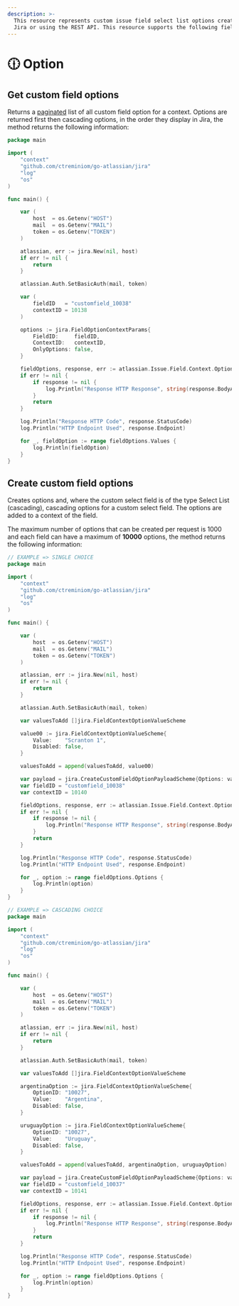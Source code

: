 ```yaml
---
description: >-
  This resource represents custom issue field select list options created in
  Jira or using the REST API. This resource supports the following field types:
---
```


# 🕧 Option

## Get custom field options

Returns a [paginated](https://developer.atlassian.com/cloud/jira/platform/rest/v3/intro/#pagination) list of all custom field option for a context. Options are returned first then cascading options, in the order they display in Jira, the method returns the following information:

```go
package main

import (
	"context"
	"github.com/ctreminiom/go-atlassian/jira"
	"log"
	"os"
)

func main() {

	var (
		host  = os.Getenv("HOST")
		mail  = os.Getenv("MAIL")
		token = os.Getenv("TOKEN")
	)

	atlassian, err := jira.New(nil, host)
	if err != nil {
		return
	}

	atlassian.Auth.SetBasicAuth(mail, token)

	var (
		fieldID   = "customfield_10038"
		contextID = 10138
	)

	options := jira.FieldOptionContextParams{
		FieldID:     fieldID,
		ContextID:   contextID,
		OnlyOptions: false,
	}

	fieldOptions, response, err := atlassian.Issue.Field.Context.Option.Gets(context.Background(), &options, 0, 60)
	if err != nil {
		if response != nil {
			log.Println("Response HTTP Response", string(response.BodyAsBytes))
		}
		return
	}

	log.Println("Response HTTP Code", response.StatusCode)
	log.Println("HTTP Endpoint Used", response.Endpoint)

	for _, fieldOption := range fieldOptions.Values {
		log.Println(fieldOption)
	}
}

```

## Create custom field options 

Creates options and, where the custom select field is of the type Select List \(cascading\), cascading options for a custom select field. The options are added to a context of the field. 

The maximum number of options that can be created per request is 1000 and each field can have a maximum of **10000** options, the method returns the following information:

```go
// EXAMPLE => SINGLE CHOICE
package main

import (
	"context"
	"github.com/ctreminiom/go-atlassian/jira"
	"log"
	"os"
)

func main() {

	var (
		host  = os.Getenv("HOST")
		mail  = os.Getenv("MAIL")
		token = os.Getenv("TOKEN")
	)

	atlassian, err := jira.New(nil, host)
	if err != nil {
		return
	}

	atlassian.Auth.SetBasicAuth(mail, token)

	var valuesToAdd []jira.FieldContextOptionValueScheme

	value00 := jira.FieldContextOptionValueScheme{
		Value:    "Scranton 1",
		Disabled: false,
	}

	valuesToAdd = append(valuesToAdd, value00)

	var payload = jira.CreateCustomFieldOptionPayloadScheme{Options: valuesToAdd}
	var fieldID = "customfield_10038"
	var contextID = 10140

	fieldOptions, response, err := atlassian.Issue.Field.Context.Option.Create(context.Background(), fieldID, contextID, &payload)
	if err != nil {
		if response != nil {
			log.Println("Response HTTP Response", string(response.BodyAsBytes))
		}
		return
	}

	log.Println("Response HTTP Code", response.StatusCode)
	log.Println("HTTP Endpoint Used", response.Endpoint)

	for _, option := range fieldOptions.Options {
		log.Println(option)
	}
}

```

```go
// EXAMPLE => CASCADING CHOICE
package main

import (
	"context"
	"github.com/ctreminiom/go-atlassian/jira"
	"log"
	"os"
)

func main() {

	var (
		host  = os.Getenv("HOST")
		mail  = os.Getenv("MAIL")
		token = os.Getenv("TOKEN")
	)

	atlassian, err := jira.New(nil, host)
	if err != nil {
		return
	}

	atlassian.Auth.SetBasicAuth(mail, token)

	var valuesToAdd []jira.FieldContextOptionValueScheme

	argentinaOption := jira.FieldContextOptionValueScheme{
		OptionID: "10027",
		Value:    "Argentina",
		Disabled: false,
	}

	uruguayOption := jira.FieldContextOptionValueScheme{
		OptionID: "10027",
		Value:    "Uruguay",
		Disabled: false,
	}

	valuesToAdd = append(valuesToAdd, argentinaOption, uruguayOption)

	var payload = jira.CreateCustomFieldOptionPayloadScheme{Options: valuesToAdd}
	var fieldID = "customfield_10037"
	var contextID = 10141

	fieldOptions, response, err := atlassian.Issue.Field.Context.Option.Create(context.Background(), fieldID, contextID, &payload)
	if err != nil {
		if response != nil {
			log.Println("Response HTTP Response", string(response.BodyAsBytes))
		}
		return
	}

	log.Println("Response HTTP Code", response.StatusCode)
	log.Println("HTTP Endpoint Used", response.Endpoint)

	for _, option := range fieldOptions.Options {
		log.Println(option)
	}
}

```


